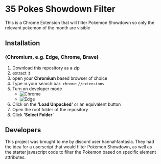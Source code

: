 # 35 Pokes Showdown Filter
This is a Chrome Extension that will filter Pokemon Showdown so only the relevant pokemon of the month are visible

## Installation

### (Chromium, e.g. Edge, Chrome, Brave)
1. Download this repository as a zip
2. extract it
3. open your **Chromium** based browser of choice
4. Type in your search bar: `chrome://extensions`
5. Turn on developer mode
   * ![Chrome](https://support.google.com/chrome/thread/155712634?hl=en&msgid=157192351)
   * ![Edge](https://learn.microsoft.com/en-us/microsoft-edge/extensions-chromium/getting-started/extension-sideloading)
6. Click on the **'Load Unpacked'** or an equivalent button
7. Open the root folder of the repository
8. Click **'Select Folder'**

## Developers
This project was brought to me by discord user hannahfantasia. They had the idea for a userscript that would filter Pokemon Showdown, as well as the starter javascript code to filter the Pokemon based on specific element attributes.
